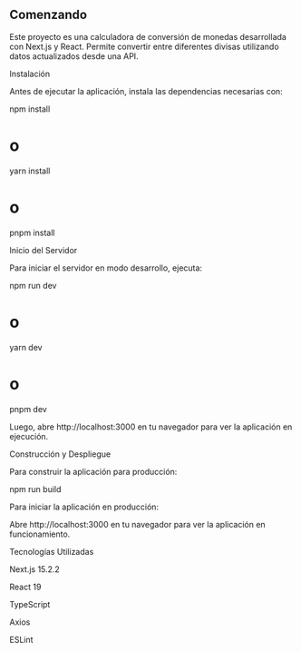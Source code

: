## Comenzando

Este proyecto es una calculadora de conversión de monedas desarrollada con Next.js y React. Permite convertir entre diferentes divisas utilizando datos actualizados desde una API.

Instalación

Antes de ejecutar la aplicación, instala las dependencias necesarias con:

npm install

# o

yarn install

# o

pnpm install

Inicio del Servidor

Para iniciar el servidor en modo desarrollo, ejecuta:

npm run dev

# o

yarn dev

# o

pnpm dev

Luego, abre http://localhost:3000 en tu navegador para ver la aplicación en ejecución.

Construcción y Despliegue

Para construir la aplicación para producción:

npm run build

Para iniciar la aplicación en producción:

Abre http://localhost:3000 en tu navegador para ver la aplicación en funcionamiento.

Tecnologías Utilizadas

Next.js 15.2.2

React 19

TypeScript

Axios

ESLint
